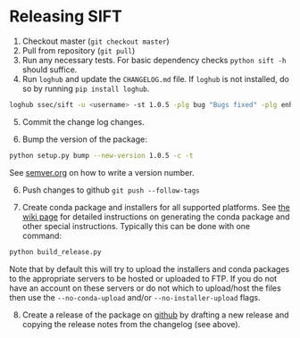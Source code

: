 # Releasing SIFT

1. Checkout master (`git checkout master`)
2. Pull from repository (`git pull`)
3. Run any necessary tests. For basic dependency checks `python sift -h`
   should suffice.
4. Run `loghub` and update the `CHANGELOG.md` file. If `loghub` is not
   installed, do so by running `pip install loghub`.

```bash
loghub ssec/sift -u <username> -st 1.0.5 -plg bug "Bugs fixed" -plg enhancement "Features added" -plg documentation "Documentation changes" -plg backwards-incompatibility "Backwards incompatible changes"
```

5. Commit the change log changes.

6. Bump the version of the package:

```bash
python setup.py bump --new-version 1.0.5 -c -t
```

See [semver.org](http://semver.org/) on how to write a version number.

6. Push changes to github `git push --follow-tags`

7. Create conda package and installers for all supported platforms. See
   [the wiki page](https://github.com/ssec/sift/wiki/conda-package-building#create-a-conda-package)
   for detailed instructions on generating the conda package and other
   special instructions. Typically this can be done with one command:
   
```bash
python build_release.py
```

Note that by default this will try to upload the installers and conda packages
to the appropriate servers to be hosted or uploaded to FTP. If you do not have
an account on these servers or do not which to upload/host the files then use
the `--no-conda-upload` and/or `--no-installer-upload` flags.

8. Create a release of the package on
   [github](https://github.com/ssec/sift/releases) by drafting a new release
   and copying the release notes from the changelog (see above).
   